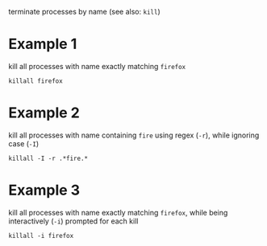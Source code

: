 terminate processes by name
(see also: `kill`)

# Example 1
kill all processes with name exactly matching `firefox`
```
killall firefox
```

# Example 2
kill all processes with name containing `fire` using regex (`-r`), while ignoring case (`-I`)
```
killall -I -r .*fire.*
```

# Example 3
kill all processes with name exactly matching `firefox`, while being
interactively (`-i`) prompted for each kill
```
killall -i firefox
```
